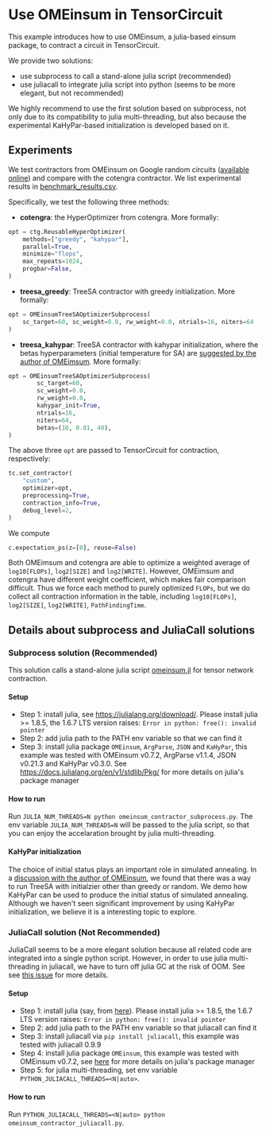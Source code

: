 # Use OMEinsum in TensorCircuit

This example introduces how to use OMEinsum, a julia-based einsum package, to contract a circuit in TensorCircuit.

We provide two solutions:

* use subprocess to call a stand-alone julia script (recommended)
* use juliacall to integrate julia script into python (seems to be more elegant, but not recommended)

We highly recommend to use the first solution based on subprocess, not only due to its compatibility to julia multi-threading, but also because the experimental KaHyPar-based initialization is developed based on it.

## Experiments

We test contractors from OMEinsum on Google random circuits ([available online](https://datadryad.org/stash/dataset/doi:10.5061/dryad.k6t1rj8)) and compare with the cotengra contractor. 
We list experimental results in [benchmark_results.csv](benchmark_results.csv).


Specifically, we test the following three methods:

* **cotengra**: the HyperOptimizer from cotengra. More formally:
```python
opt = ctg.ReusableHyperOptimizer(
    methods=["greedy", "kahypar"],
    parallel=True,
    minimize="flops",
    max_repeats=1024,
    progbar=False,
)
```
* **treesa_greedy**: TreeSA contractor with greedy initialization. More formally:
```python
opt = OMEinsumTreeSAOptimizerSubprocess(
    sc_target=60, sc_weight=0.0, rw_weight=0.0, ntrials=16, niters=64
)
```
* **treesa_kahypar**: TreeSA contractor with kahypar initialization, where the betas hyperparameters (initial temperature for SA) are [suggested by the author of OMEimsum](https://github.com/TensorBFS/OMEinsumContractionOrders.jl/issues/35#issuecomment-1397117653). More formally:
```python
opt = OMEinsumTreeSAOptimizerSubprocess(
        sc_target=60,
        sc_weight=0.0,
        rw_weight=0.0,
        kahypar_init=True,
        ntrials=16,
        niters=64,
        betas=(10, 0.01, 40),
)
```

The above three `opt` are passed to TensorCircuit for contraction, respectively:
```python
tc.set_contractor(
    "custom",
    optimizer=opt,
    preprocessing=True,
    contraction_info=True,
    debug_level=2,
)
```

We compute
```python
c.expectation_ps(z=[0], reuse=False)
```

Both OMEimsum and cotengra are able to optimize a weighted average of `log10[FLOPs]`, `log2[SIZE]` and `log2[WRITE]`.
However, OMEimsum and cotengra have different weight coefficient, which makes fair comparison difficult. 
Thus we force each method to purely optimized `FLOPs`, but we do collect all contraction information in the table, including 
`log10[FLOPs]`, `log2[SIZE]`, `log2[WRITE]`, `PathFindingTime`.


## Details about subprocess and JuliaCall solutions
### Subprocess solution (Recommended)

This solution calls a stand-alone julia script [omeinsum.jl](omeinsum.jl) for tensor network contraction. 

#### Setup

* Step 1: install julia, see https://julialang.org/download/. Please install julia >= 1.8.5, the 1.6.7 LTS version raises: `Error in python: free(): invalid pointer`
* Step 2: add julia path to the PATH env variable so that we can find it
* Step 3: install julia package `OMEinsum`, `ArgParse`, `JSON` and `KaHyPar`, this example was tested with OMEinsum v0.7.2, ArgParse v1.1.4, JSON v0.21.3 and KaHyPar v0.3.0. See https://docs.julialang.org/en/v1/stdlib/Pkg/ for more details on julia's package manager

#### How to run

Run
`JULIA_NUM_THREADS=N python omeinsum_contractor_subprocess.py`. The env variable `JULIA_NUM_THREADS=N` will be passed to the julia script, so that you can enjoy the accelaration brought by julia multi-threading.


#### KaHyPar initialization

The choice of initial status plays an important role in simulated annealing.
In a [discussion with the author of OMEinsum](https://github.com/TensorBFS/OMEinsumContractionOrders.jl/issues/35), we
found that there was a way to run TreeSA with initialzier other than greedy or random. We demo how KaHyPar can be used to produce the initial status of simulated annealing. Although we haven't seen significant improvement by using KaHyPar initialization, we believe it is a interesting topic to explore.

### JuliaCall solution (Not Recommended)

JuliaCall seems to be a more elegant solution because all related code are integrated into a single python script.
However, in order to use julia multi-threading in juliacall, we have to turn off julia GC at the risk of OOM. See see [this issue](https://github.com/cjdoris/PythonCall.jl/issues/219) for more details.


#### Setup

* Step 1: install julia (say, from [here](https://julialang.org/download/)). Please install julia >= 1.8.5, the 1.6.7 LTS version raises: `Error in python: free(): invalid pointer`
* Step 2: add julia path to the PATH env variable so that juliacall can find it
* Step 3: install juliacall via `pip install juliacall`, this example was tested with juliacall 0.9.9
* Step 4: install julia package `OMEinsum`, this example was tested with OMEinsum v0.7.2, see [here](https://docs.julialang.org/en/v1/stdlib/Pkg/) for more details on julia's package manager
* Step 5: for julia multi-threading, set env variable `PYTHON_JULIACALL_THREADS=<N|auto>`. 

#### How to run

Run
`PYTHON_JULIACALL_THREADS=<N|auto> python omeinsum_contractor_juliacall.py`.





